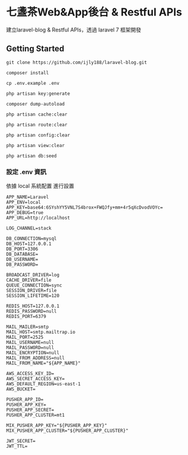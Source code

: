 # 七盞茶Web&App後台 & Restful APIs

建立laravel-blog & Restful APIs，透過 laravel 7 框架開發

## Getting Started
```
git clone https://github.com/ijly188/laravel-blog.git
```

```
composer install
```

```
cp .env.example .env
```

```
php artisan key:generate
```

```
composer dump-autoload
```

```
php artisan cache:clear
```

```
php artisan route:clear
```

```
php artisan config:clear
```

```
php artisan view:clear
```

```
php artisan db:seed
```

### 設定 .env 資訊

依據 local 系統配置 進行設置

```
APP_NAME=Laravel
APP_ENV=local
APP_KEY=base64:6SYshYY5VNL7S4brox+FWQJfy+mm+4r5qXcDvodVOYc=
APP_DEBUG=true
APP_URL=http://localhost

LOG_CHANNEL=stack

DB_CONNECTION=mysql
DB_HOST=127.0.0.1
DB_PORT=3306
DB_DATABASE=
DB_USERNAME=
DB_PASSWORD=

BROADCAST_DRIVER=log
CACHE_DRIVER=file
QUEUE_CONNECTION=sync
SESSION_DRIVER=file
SESSION_LIFETIME=120

REDIS_HOST=127.0.0.1
REDIS_PASSWORD=null
REDIS_PORT=6379

MAIL_MAILER=smtp
MAIL_HOST=smtp.mailtrap.io
MAIL_PORT=2525
MAIL_USERNAME=null
MAIL_PASSWORD=null
MAIL_ENCRYPTION=null
MAIL_FROM_ADDRESS=null
MAIL_FROM_NAME="${APP_NAME}"

AWS_ACCESS_KEY_ID=
AWS_SECRET_ACCESS_KEY=
AWS_DEFAULT_REGION=us-east-1
AWS_BUCKET=

PUSHER_APP_ID=
PUSHER_APP_KEY=
PUSHER_APP_SECRET=
PUSHER_APP_CLUSTER=mt1

MIX_PUSHER_APP_KEY="${PUSHER_APP_KEY}"
MIX_PUSHER_APP_CLUSTER="${PUSHER_APP_CLUSTER}"

JWT_SECRET=
JWT_TTL=
```